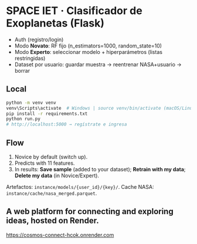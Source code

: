 # SPACE IET · Clasificador de Exoplanetas (Flask)

- Auth (registro/login)
- Modo **Novato**: RF fijo (n_estimators=1000, random_state=10)
- Modo **Experto**: seleccionar modelo + hiperparámetros (listas restringidas)
- Dataset por usuario: guardar muestra → reentrenar NASA+usuario → borrar

## Local
```bash
python -m venv venv
venv\Scripts\activate  # Windows | source venv/bin/activate (macOS/Linux)
pip install -r requirements.txt
python run.py
# http://localhost:5000 → regístrate e ingresa
```

## Flow
1) Novice by default (switch up).  
2) Predicts with 11 features.  
3) In results: **Save sample** (added to your dataset); **Retrain with my data**; **Delete my data** (in Novice/Expert).

Artefactos: `instance/models/{user_id}/{key}/`. Cache NASA: `instance/cache/nasa_merged.parquet`.

## A web platform for connecting and exploring ideas, hosted on Render.
https://cosmos-connect-hcok.onrender.com
